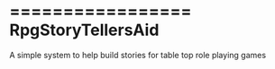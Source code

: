 =================
RpgStoryTellersAid
==================

A simple system to help build stories for table top role playing games

